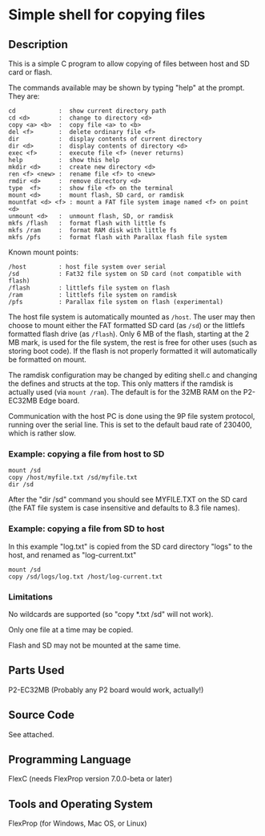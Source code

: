 # Simple shell for copying files

## Description

This is a simple C program to allow copying of files between host and SD card or flash.

The commands available may be shown by typing "help" at the prompt. They are:
```
cd            :  show current directory path
cd <d>        :  change to directory <d>
copy <a> <b>  :  copy file <a> to <b>
del <f>       :  delete ordinary file <f>
dir           :  display contents of current directory
dir <d>       :  display contents of directory <d>
exec <f>      :  execute file <f> (never returns)
help          :  show this help
mkdir <d>     :  create new directory <d>
ren <f> <new> :  rename file <f> to <new>
rmdir <d>     :  remove directory <d>
type  <f>     :  show file <f> on the terminal
mount <d>     :  mount flash, SD card, or ramdisk
mountfat <d> <f> : mount a FAT file system image named <f> on point <d>
unmount <d>   :  unmount flash, SD, or ramdisk
mkfs /flash   :  format flash with little fs
mkfs /ram     :  format RAM disk with little fs
mkfs /pfs     :  format flash with Parallax flash file system
```

Known mount points:
```
/host         : host file system over serial
/sd           : Fat32 file system on SD card (not compatible with flash)
/flash        : littlefs file system on flash
/ram          : littlefs file system on ramdisk
/pfs          : Parallax file system on flash (experimental)
```

The host file system is automatically mounted as `/host`. The user may then choose to mount either the FAT formatted SD card (as `/sd`) or the littlefs formatted flash drive (as `/flash`). Only 6 MB of the flash, starting at the 2 MB mark, is used for the file system, the rest is free for other uses (such as storing boot code). If the flash is not properly formatted it will automatically be formatted on mount.

The ramdisk configuration may be changed by editing shell.c and changing the defines and structs at the top. This only matters if the ramdisk is actually used (via `mount /ram`). The default is for the 32MB RAM on the P2-EC32MB Edge board.

Communication with the host PC is done using the 9P file system protocol, running over the serial line. This is set to the default baud rate of 230400, which is rather slow.

### Example: copying a file from host to SD

```
mount /sd
copy /host/myfile.txt /sd/myfile.txt
dir /sd
```

After the "dir /sd" command you should see MYFILE.TXT on the SD card (the FAT file system is case insensitive and defaults to 8.3 file names).

### Example: copying a file from SD to host

In this example "log.txt" is copied from the SD card directory "logs" to the host, and renamed as "log-current.txt"
```
mount /sd
copy /sd/logs/log.txt /host/log-current.txt
```

### Limitations

No wildcards are supported (so "copy *.txt /sd" will not work).

Only one file at a time may be copied.

Flash and SD may not be mounted at the same time.

## Parts Used

P2-EC32MB (Probably any P2 board would work, actually!)

## Source Code

See attached.

## Programming Language

FlexC (needs FlexProp version 7.0.0-beta or later)

## Tools and Operating System

FlexProp (for Windows, Mac OS, or Linux)

